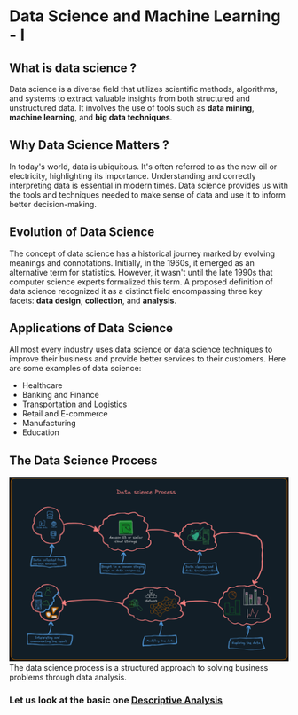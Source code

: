 # Data Science and Machine Learning - I

## What is data science ?

Data science is a diverse field that utilizes scientific methods, algorithms, and systems to extract valuable insights from both structured and unstructured data. It involves the use of tools such as **data mining**, **machine learning**, and **big data techniques**.

## Why Data Science Matters ?

In today's world, data is ubiquitous. It's often referred to as the new oil or electricity, highlighting its importance. Understanding and correctly interpreting data is essential in modern times. Data science provides us with the tools and techniques needed to make sense of data and use it to inform better decision-making.

## Evolution of Data Science

The concept of data science has a historical journey marked by evolving meanings and connotations. Initially, in the 1960s, it emerged as an alternative term for statistics. However, it wasn't until the late 1990s that computer science experts formalized this term. A proposed definition of data science recognized it as a distinct field encompassing three key facets: **data design**, **collection**, and **analysis**.

## Applications of Data Science

All most every industry uses data science or data science techniques to improve their business and provide better services to their customers. Here are some examples of data science:

- Healthcare
- Banking and Finance
- Transportation and Logistics
- Retail and E-commerce
- Manufacturing
- Education

## The Data Science Process

![Data science process graphical representation](Process.png)
The data science process is a structured approach to solving business problems through data analysis.

### Let us look at the basic one [Descriptive Analysis](./Descriptive_Analysis.md)
